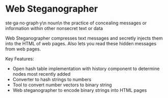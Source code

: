 # Web Steganographer

ste·ga·no·graph·y\n
noun\n
the practice of concealing messages or information within other nonsecret text or data

Web Steganographer compresses text messages and secretly injects them into the HTML of web pages. Also lets you read these hidden messages from web pages.

Key Features:
* Open hash table implementation with history component to determine nodes most recently added
* Converter to hash strings to numbers
* Tool to convert number vectors to binary string
* Web steganographer to encode binary strings into HTML pages
